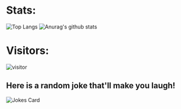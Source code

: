 
# Stats:
![Top Langs](https://github-readme-stats.vercel.app/api/top-langs/?username=testingbzu) ![Anurag's github stats](https://github-readme-stats.vercel.app/api?username=testingbzu)

# Visitors:
![visitor](https://profile-counter.glitch.me/testingbzu/count.svg)

## Here is a random joke that'll make you laugh!
![Jokes Card](https://readme-jokes.vercel.app/api)
